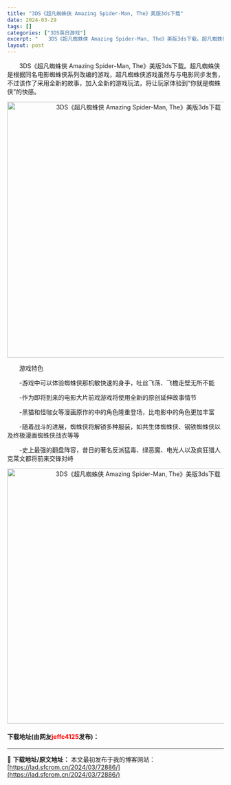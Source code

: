 ```yaml
---
title: "3DS《超凡蜘蛛侠 Amazing Spider-Man, The》美版3ds下载"
date: 2024-03-29
tags: []
categories: ["3DS英日游戏"]
excerpt: "　　3DS《超凡蜘蛛侠 Amazing Spider-Man, The》美版3ds下载。超凡蜘蛛侠是根据同名电影蜘蛛侠系列改编的游戏，超凡蜘蛛侠游戏虽然与与电影同步发售，不过该作了采用全新的故事，加入全新的游戏玩法，将让玩家体验到&ldquo;你就是蜘蛛侠&rdquo;的快感。 　　游戏特色 　　-&hellip;"
layout: post
---
```


 <p>　　3DS《超凡蜘蛛侠 Amazing Spider-Man, The》美版3ds下载。超凡蜘蛛侠是根据同名电影蜘蛛侠系列改编的游戏，超凡蜘蛛侠游戏虽然与与电影同步发售，不过该作了采用全新的故事，加入全新的游戏玩法，将让玩家体验到&ldquo;你就是蜘蛛侠&rdquo;的快感。</p> <p align="center"><img align="" border="0" src="https://lad.sfcrom.cn/wp-content/uploads/2024/03/20240329_6606265a369b8.png" width="595" alt="3DS《超凡蜘蛛侠 Amazing Spider-Man, The》美版3ds下载" /></p> <p>　　游戏特色</p> <p>　　-游戏中可以体验蜘蛛侠那机敏快速的身手，吐丝飞荡、飞檐走壁无所不能</p> <p>　　-作为即将到来的电影大片前戏游戏将使用全新的原创延伸故事情节</p> <p>　　-黑猫和怪咖女等漫画原作的中的角色隆重登场，比电影中的角色更加丰富</p> <p>　　-随着战斗的进展，蜘蛛侠将解锁多种服装，如共生体蜘蛛侠、钢铁蜘蛛侠以及终极漫画蜘蛛侠战衣等等</p> <p>　　-史上最强的翻盘阵容，昔日的著名反派猛毒、绿恶魔、电光人以及疯狂猎人克莱文都将前来交锋对峙</p> <p align="center"><img align="" border="0" src="https://lad.sfcrom.cn/wp-content/uploads/2024/03/20240329_6606265b74e89.png" width="593" alt="3DS《超凡蜘蛛侠 Amazing Spider-Man, The》美版3ds下载" /></p> <p><h4>下载地址(由网友<font color="red">jeffc4125</font>发布)：</h4></p> 

---
📖 **下载地址/原文地址：** 本文最初发布于我的博客网站：[https://lad.sfcrom.cn/2024/03/72886/](https://lad.sfcrom.cn/2024/03/72886/)
